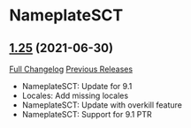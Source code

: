 # NameplateSCT

## [1.25](https://github.com/Justw8/NameplateSCT/tree/1.25) (2021-06-30)
[Full Changelog](https://github.com/Justw8/NameplateSCT/compare/1.24...1.25) [Previous Releases](https://github.com/Justw8/NameplateSCT/releases)

- NameplateSCT: Update for 9.1  
- Locales: Add missing locales  
- NameplateSCT: Update with overkill feature  
- NameplateSCT: Support for 9.1 PTR  
